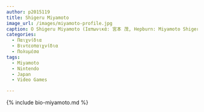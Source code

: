 ```yaml
---
author: p2015119
title: Shigeru Miyamoto 
image_url: /images/miyamoto-profile.jpg
caption: Ο Shigeru Miyamoto (Ιαπωνικά: 宮本 茂, Hepburn: Miyamoto Shigeru, γεννημένος στις 16 Νοεμβρίου 1952) είναι Ιάπωνας σχεδιαστής βιντεοπαιχνιδιών, παραγωγός και σκηνοθέτης παιχνιδιών στη Nintendo, όπου υπηρετεί ως ένας από τους αντιπροσωπευτικούς σκηνοθέτες της.
categories:
  - Παιχνίδια 
  - Βιντεοπαιχνίδια 
  - Πολυμέσα
tags:
  - Miyamoto
  - Nintendo
  - Japan
  - Video Games

---
```


{% include bio-miyamoto.md %}
